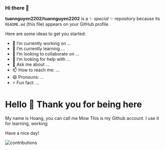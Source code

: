 ### Hi there 👋


**tuannguyen2202/tuannguyen2202** is a ✨ _special_ ✨ repository because its `README.md` (this file) appears on your GitHub profile.

Here are some ideas to get you started:

- 🔭 I’m currently working on ...
- 🌱 I’m currently learning ...
- 👯 I’m looking to collaborate on ...
- 🤔 I’m looking for help with ...
- 💬 Ask me about ...
- 📫 How to reach me: ...
- 😄 Pronouns: ...
- ⚡ Fun fact: ...

# Hello 🤠 Thank you for being here 

My name is Hoang, you can call me Mow
This is my Github account. I use it for learning, working

Have a nice day!

![contributions](https://user-images.githubusercontent.com/52226178/205032289-692fcd4a-9cdb-47b1-8e74-8a7df75c7eb9.svg)



